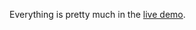 Everything is pretty much in the [live demo](http://roastduckalamode.github.io/fromSheetsToJekyll/).